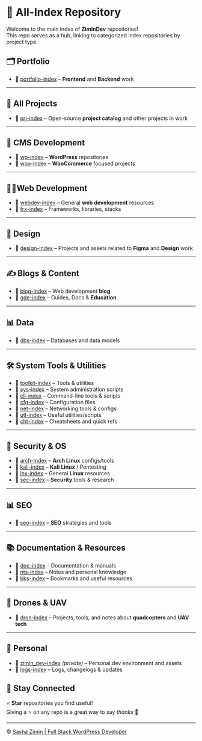 # 📂 All-Index Repository  

Welcome to the main index of **ZiminDev** repositories!  
This repo serves as a hub, linking to categorized index repositories by project type.

## 🗂️ Portfolio

- 🔗 [portfolio-index](https://github.com/zimindev/portfolio-index) – **Frontend** and **Backend** work  

---

## 🔨 All Projects

- 🔗 [prj-index](https://github.com/zimindev/prj-index) – Open-source **project catalog** and other projects in work

---

## 🧩 CMS Development

- 🔗 [wp-index](https://github.com/zimindev/wp-index) – **WordPress** repositories
- 🔗 [woo-index](https://github.com/zimindev/woo-index) – **WooCommerce** focused projects

---

## 👨‍💻Web Development

- 🔗 [webdev-index](https://github.com/zimindev/webdev-index) – General **web development** resources
- 🔗 [frx-index](https://github.com/zimindev/frx-index) – Frameworks, libraries, stacks
  
---

## 🎨 Design

- 🔗 [design-index](https://github.com/zimindev/design-index) – Projects and assets related to **Figma** and **Design** work

---

## ✍️ Blogs & Content

- 🔗 [blog-index](https://github.com/zimindev/blog-index) – Web development **blog**
- 🔗 [gde-index](https://github.com/zimindev/gde-index) – Guides, Docs & **Education**

---

## 📊 Data

- 🔗 [dbs-index](https://github.com/zimindev/dbs-index) – Databases and data models

---

## 🛠️ System Tools & Utilities

- 🔗 [toolkit-index](https://github.com/zimindev/toolkit-index) – Tools & utilities
- 🔗 [sys-index](https://github.com/zimindev/sys-index) – System administration scripts
- 🔗 [cli-index](https://github.com/zimindev/cli-index) – Command-line tools & scripts
- 🔗 [cfg-index](https://github.com/zimindev/cfg-index) – Configuration files
- 🔗 [net-index](https://github.com/zimindev/net-index) – Networking tools & configs
- 🔗 [utl-index](https://github.com/zimindev/utl-index) – Useful utilities/scripts
- 🔗 [cht-index](https://github.com/zimindev/cht-index) – Cheatsheets and quick refs

---

## 🔐 Security & OS

- 🔗 [arch-index](https://github.com/zimindev/arch-index) – **Arch Linux** configs/tools  
- 🔗 [kali-index](https://github.com/zimindev/kali-index) – **Kali Linux** / Pentesting  
- 🔗 [lnx-index](https://github.com/zimindev/lnx-index) – General **Linux** resources
- 🔗 [sec-index](https://github.com/zimindev/sec-index) – **Security** tools & research

---

## 📊 SEO

- 🔗 [seo-index](https://github.com/zimindev/seo-index) – **SEO** strategies and tools

---

## 📚 Documentation & Resources

- 🔗 [doc-index](https://github.com/zimindev/doc-index) – Documentation & manuals
- 🔗 [nts-index](https://github.com/zimindev/nts-index) – Notes and personal knowledge
- 🔗 [bks-index](https://github.com/zimindev/bks-index) – Bookmarks and useful resources  


---

## 🚁 Drones & UAV

- 🔗 [dron-index](https://github.com/zimindev/dron-index) – Projects, tools, and notes about **quadcopters** and **UAV tech**

---

## 🎨 Personal

- 🔗 [zimin_dev-index](https://github.com/zimindev/zimin_dev-index) *(private)* – Personal dev environment and assets
- 🔗 [logs-index](https://github.com/zimindev/logs-index) – Logs, changelogs & updates 

## 🌟 **Stay Connected** 

⭐ **Star** repositories you find useful!  
Giving a ⭐ on any repo is a great way to say *thanks* 💙

---

© [Sasha Zimin | Full Stack WordPress Developer](https://github.com/zimindev)
